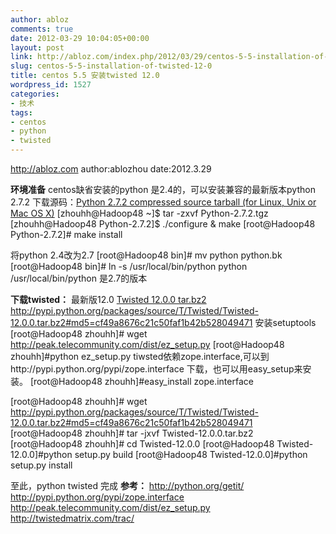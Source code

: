 ```yaml
---
author: abloz
comments: true
date: 2012-03-29 10:04:05+00:00
layout: post
link: http://abloz.com/index.php/2012/03/29/centos-5-5-installation-of-twisted-12-0/
slug: centos-5-5-installation-of-twisted-12-0
title: centos 5.5 安装twisted 12.0
wordpress_id: 1527
categories:
- 技术
tags:
- centos
- python
- twisted
---
```


http://abloz.com
author:ablozhou
date:2012.3.29

**环境准备**
centos缺省安装的python 是2.4的，可以安装兼容的最新版本python 2.7.2
下载源码：[Python 2.7.2 compressed source tarball (for Linux, Unix or Mac OS X)](http://python.org/ftp/python/2.7.2/Python-2.7.2.tgz)
[zhouhh@Hadoop48 ~]$ tar -zxvf Python-2.7.2.tgz
[zhouhh@Hadoop48 Python-2.7.2]$ ./configure & make
[root@Hadoop48 Python-2.7.2]# make install

将python 2.4改为2.7
[root@Hadoop48 bin]# mv python python.bk
[root@Hadoop48 bin]# ln -s /usr/local/bin/python python
/usr/local/bin/python 是2.7的版本

**下载twisted：**
最新版12.0
 [Twisted 12.0.0 tar.bz2](http://pypi.python.org/packages/source/T/Twisted/Twisted-12.0.0.tar.bz2#md5=cf49a8676c21c50faf1b42b528049471)
http://pypi.python.org/packages/source/T/Twisted/Twisted-12.0.0.tar.bz2#md5=cf49a8676c21c50faf1b42b528049471
安装setuptools
[root@Hadoop48 zhouhh]# wget http://peak.telecommunity.com/dist/ez_setup.py
[root@Hadoop48 zhouhh]#python ez_setup.py
tiwsted依赖zope.interface,可以到http://pypi.python.org/pypi/zope.interface 下载，也可以用easy_setup来安装。
[root@Hadoop48 zhouhh]#easy_install zope.interface

[root@Hadoop48 zhouhh]# wget http://pypi.python.org/packages/source/T/Twisted/Twisted-12.0.0.tar.bz2#md5=cf49a8676c21c50faf1b42b528049471
[root@Hadoop48 zhouhh]# tar -jxvf Twisted-12.0.0.tar.bz2
[root@Hadoop48 zhouhh]# cd Twisted-12.0.0
[root@Hadoop48 Twisted-12.0.0]#python setup.py   build
[root@Hadoop48 Twisted-12.0.0]#python setup.py   install

至此，python twisted 完成
**参考：**
http://python.org/getit/
http://pypi.python.org/pypi/zope.interface
http://peak.telecommunity.com/dist/ez_setup.py
http://twistedmatrix.com/trac/

